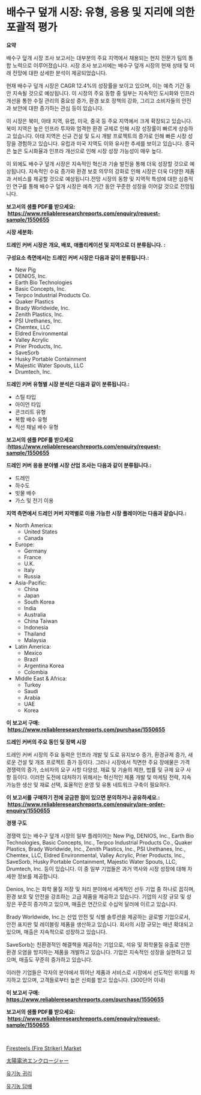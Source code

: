 <p><h1>배수구 덮개 시장: 유형, 응용 및 지리에 의한 포괄적 평가</h1></p><p><strong>요약</strong></p>
<p><p>배수구 덮개 시장 조사 보고서는 대부분의 주요 지역에서 채용되는 현지 전문가 팀의 통합 노력으로 이루어졌습니다. 시장 조사 보고서에는 배수구 덮개 시장의 현재 상태 및 미래 전망에 대한 상세한 분석이 제공되었습니다.</p><p>현재 배수구 덮개 시장은 CAGR 12.4%의 성장률을 보이고 있으며, 이는 예측 기간 동안 지속될 것으로 예상됩니다. 이 시장의 주요 동향 중 일부는 지속적인 도시화와 인프라 개선을 통한 수질 관리의 중요성 증가, 환경 보호 정책의 강화, 그리고 소비자들의 안전과 보안에 대한 증가하는 관심 등이 있습니다.</p><p>이 시장은 북미, 아태 지역, 유럽, 미국, 중국 등 주요 지역에서 크게 확장되고 있습니다. 북미 지역은 높은 인프라 투자와 엄격한 환경 규제로 인해 시장 성장률이 빠르게 상승하고 있습니다. 아태 지역은 신규 건설 및 도시 개발 프로젝트의 증가로 인해 빠른 시장 성장을 경험하고 있습니다. 유럽과 미국 지역도 이와 유사한 추세를 보이고 있습니다. 중국은 높은 도시화율과 인프라 개선으로 인해 시장 성장 가능성이 매우 높다.</p><p>이 외에도 배수구 덮개 시장은 지속적인 혁신과 기술 발전을 통해 더욱 성장할 것으로 예상됩니다. 지속적인 수요 증가와 환경 보호 의무의 강화로 인해 시장은 더욱 다양한 제품과 서비스를 제공할 것으로 예상됩니다.전망  시장의 동향 및 지역적 특성에 대한 심층적인 연구를 통해 배수구 덮개 시장은 예측 기간 동안 꾸준한 성장을 이어갈 것으로 전망됩니다.</p></p>
<p><strong>보고서의 샘플 PDF를 받으세요: &nbsp;<a href="https://www.reliableresearchreports.com/enquiry/request-sample/1550655">https://www.reliableresearchreports.com/enquiry/request-sample/1550655</a></strong></p>
<p><strong>시장 세분화:</strong></p>
<p><strong> 드레인 커버 시장은 개요, 배포, 애플리케이션 및 지역으로 더 분류됩니다. :</strong></p>
<p><strong>구성요소 측면에서는 드레인 커버 시장은 다음과 같이 분류됩니다.:</strong></p>
<p><ul><li>New Pig</li><li>DENIOS, Inc.</li><li>Earth Bio Technologies</li><li>Basic Concepts, Inc.</li><li>Terpco Industrial Products Co.</li><li>Quaker Plastics</li><li>Brady Worldwide, Inc.</li><li>Zenith Plastics, Inc.</li><li>PSI Urethanes, Inc.</li><li>Chemtex, LLC</li><li>Eldred Environmental</li><li>Valley Acrylic</li><li>Prier Products, Inc.</li><li>SaveSorb</li><li>Husky Portable Containment</li><li>Majestic Water Spouts, LLC</li><li>Drumtech, Inc.</li></ul></p>
<p><strong> 드레인 커버 유형별 시장 분석은 다음과 같이 분류됩니다.:</strong></p>
<p><ul><li>스틸 타입</li><li>아이언 타입</li><li>콘크리트 유형</li><li>복합 배수 유형</li><li>직선 채널 배수 유형</li></ul></p>
<p><strong>보고서의 샘플 PDF를 받으세요 :<a href="https://www.reliableresearchreports.com/enquiry/request-sample/1550655">https://www.reliableresearchreports.com/enquiry/request-sample/1550655</a></strong></p>
<p><strong> 드레인 커버 응용 분야별 시장 산업 조사는 다음과 같이 분류됩니다.:</strong></p>
<p><ul><li>드레인</li><li>하수도</li><li>빗물 배수</li><li>가스 및 전기 이용</li></ul></p>
<p><strong>지역 측면에서 드레인 커버 지역별로 이용 가능한 시장 플레이어는 다음과 같습니다.:</strong></p>
<p><ul>
    <li>
        North America:
        <ul>
            <li>United States</li>
            <li>Canada</li>
        </ul>
    </li>
    <li>
        Europe:
        <ul>
            <li>Germany</li>
            <li>France</li>
            <li>U.K.</li>
            <li>Italy</li>
            <li>Russia</li>
        </ul>
    </li>
    <li>
        Asia-Pacific:
        <ul>
            <li>China</li>
            <li>Japan</li>
            <li>South Korea</li>
            <li>India</li>
            <li>Australia</li>
            <li>China Taiwan</li>
            <li>Indonesia</li>
            <li>Thailand</li>
            <li>Malaysia</li>
        </ul>
    </li>
    <li>
        Latin America:
        <ul>
            <li>Mexico</li>
            <li>Brazil</li>
            <li>Argentina Korea</li>
            <li>Colombia</li>
        </ul>
    </li>
    <li>
        Middle East & Africa:
        <ul>
            <li>Turkey</li>
            <li>Saudi</li>
            <li>Arabia</li>
            <li>UAE</li>
            <li>Korea</li>
        </ul>
    </li>
    </ul></p>
<p><strong>이 보고서 구매: &nbsp;<a href="https://www.reliableresearchreports.com/purchase/1550655">https://www.reliableresearchreports.com/purchase/1550655</a></strong></p>
<p><strong>드레인 커버의 주요 동인 및 장벽 시장</strong></p>
<p><p>드레인 커버 시장의 주요 동력은 인프라 개발 및 도로 유지보수 증가, 환경규제 증가, 새로운 건설 및 개조 프로젝트 증가 등이다. 그러나 시장에서 직면한 주요 장애물은 가격 경쟁력의 증가, 소비자의 요구 사항 다양성, 재료 및 기술의 제한, 법률 및 규제 요구 사항 등이다. 이러한 도전에 대처하기 위해서는 혁신적인 제품 개발 및 마케팅 전략, 지속 가능한 생산 및 재료 선택, 효율적인 운영 및 유통 네트워크 구축이 필요하다.</p></p>
<p><strong>이 보고서를 구매하기 전에 궁금한 점이 있으면 문의하거나 공유하세요.: &nbsp;<a href="https://www.reliableresearchreports.com/enquiry/pre-order-enquiry/1550655">https://www.reliableresearchreports.com/enquiry/pre-order-enquiry/1550655</a></strong></p>
<p><strong>경쟁 구도</strong></p>
<p><p>경쟁력 있는 배수구 덮개 시장의 일부 플레이어는 New Pig, DENIOS, Inc., Earth Bio Technologies, Basic Concepts, Inc., Terpco Industrial Products Co., Quaker Plastics, Brady Worldwide, Inc., Zenith Plastics, Inc., PSI Urethanes, Inc., Chemtex, LLC, Eldred Environmental, Valley Acrylic, Prier Products, Inc., SaveSorb, Husky Portable Containment, Majestic Water Spouts, LLC, Drumtech, Inc. 등이 있습니다. 이 중 일부 기업들은 과거 역사와 시장 성장에 대해 자세한 정보를 제공합니다.</p><p>Denios, Inc.는 화학 물질 저장 및 처리 분야에서 세계적인 선두 기업 중 하나로 꼽히며, 환경 보호 및 안전을 강조하는 고급 제품을 제공하고 있습니다. 기업의 시장 규모 및 성장은 꾸준히 증가하고 있으며, 매출은 연간으로 수십억 달러에 이르고 있습니다.</p><p>Brady Worldwide, Inc.는 산업 안전 및 식별 솔루션을 제공하는 글로벌 기업으로서, 안전 표지판 및 레이블링 제품을 생산하고 있습니다. 회사의 시장 규모는 매년 확대되고 있으며, 매출은 지속적으로 성장하고 있습니다.</p><p>SaveSorb는 친환경적인 해결책을 제공하는 기업으로, 석유 및 화학물질 유출로 인한 환경 오염을 방지하는 제품을 개발하고 있습니다. 기업은 지속적인 성장을 실현하고 있으며, 매출도 꾸준히 증가하고 있습니다.</p><p>이러한 기업들은 각자의 분야에서 뛰어난 제품과 서비스로 시장에서 선도적인 위치를 차지하고 있으며, 고객들로부터 높은 신뢰를 받고 있습니다. (300단어 이내)</p></p>
<p><strong>이 보고서 구매: &nbsp; <a href="https://www.reliableresearchreports.com/purchase/1550655">https://www.reliableresearchreports.com/purchase/1550655</a></strong></p>
<p><strong>보고서의 샘플 PDF를 받으세요: &nbsp;<a href="https://www.reliableresearchreports.com/enquiry/request-sample/1550655">https://www.reliableresearchreports.com/enquiry/request-sample/1550655</a></strong><strong></strong></p>
<p>&nbsp;</p>
<p><p><a href="https://github.com/PeterParrish5/Market-Research-Report-List-4/blob/main/firesteels-fire-striker-market.md">Firesteels (Fire Striker) Market</a></p><p><a href="https://github.com/xnljig2898992/Market-Research-Report-List-1/blob/main/26671277340.md">太陽電池エンクロージャー</a></p><p><a href="https://github.com/LanceOlsotn8978/Market-Research-Report-List-1/blob/main/71788756202.md">유기농 귀리</a></p><p><a href="https://github.com/lzrvbyqzftro57/Market-Research-Report-List-1/blob/main/83446276203.md">유기농 담배</a></p></p>